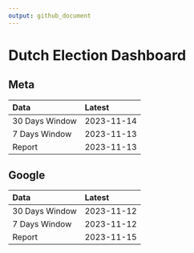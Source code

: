 ```yaml
---
output: github_document
---
```


# Dutch Election Dashboard



## Meta


|Data           |Latest     |
|:--------------|:----------|
|30 Days Window |2023-11-14 |
|7 Days Window  |2023-11-13 |
|Report         |2023-11-13 |

## Google


|Data           |Latest     |
|:--------------|:----------|
|30 Days Window |2023-11-12 |
|7 Days Window  |2023-11-12 |
|Report         |2023-11-15 |
